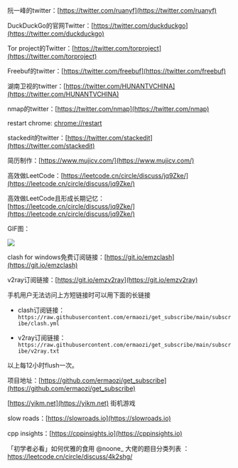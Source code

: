 阮一峰的twitter：[https://twitter.com/ruanyf](https://twitter.com/ruanyf)

DuckDuckGo的官网Twitter：[https://twitter.com/duckduckgo](https://twitter.com/duckduckgo)

Tor project的Twitter：[https://twitter.com/torproject](https://twitter.com/torproject)

Freebuf的twitter：[https://twitter.com/freebuf](https://twitter.com/freebuf)

湖南卫视的twitter：[https://twitter.com/HUNANTVCHINA](https://twitter.com/HUNANTVCHINA)

nmap的twitter：[https://twitter.com/nmap](https://twitter.com/nmap)

restart chrome: [chrome://restart](chrome://restart)

stackedit的twitter：[https://twitter.com/stackedit](https://twitter.com/stackedit)

简历制作：[https://www.mujicv.com/](https://www.mujicv.com/)

高效做LeetCode：[https://leetcode.cn/circle/discuss/jq9Zke/](https://leetcode.cn/circle/discuss/jq9Zke/)

高效做LeetCode且形成长期记忆：[https://leetcode.cn/circle/discuss/jq9Zke/](https://leetcode.cn/circle/discuss/jq9Zke/)

GIF图：

![](https://tva1.sinaimg.cn/large/007S8ZIlgy1gexv7af86fg309w05khdv.gif)

clash for windows免费订阅链接：[https://git.io/emzclash](https://git.io/emzclash)

v2ray订阅链接：[https://git.io/emzv2ray](https://git.io/emzv2ray)

手机用户无法访问上方短链接时可以用下面的长链接

- clash订阅链接：`https://raw.githubusercontent.com/ermaozi/get_subscribe/main/subscribe/clash.yml`

- v2ray订阅链接：`https://raw.githubusercontent.com/ermaozi/get_subscribe/main/subscribe/v2ray.txt`

以上每12小时flush一次。

项目地址：[https://github.com/ermaozi/get_subscribe](https://github.com/ermaozi/get_subscribe)

[https://yikm.net](https://yikm.net) 街机游戏

slow roads：[https://slowroads.io](https://slowroads.io)

cpp insights：[https://cppinsights.io](https://cppinsights.io)

「初学者必看」如何优雅的食用 @noone_ 大佬的题目分类列表 ：https://leetcode.cn/circle/discuss/4k2shg/

